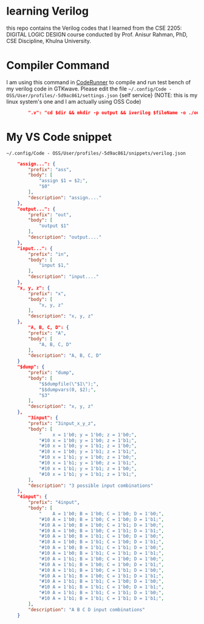 # learning Verilog

this repo contains the Verilog codes that I learned from the CSE 2205: DIGITAL LOGIC DESIGN course conducted by Prof. Anisur Rahman, PhD, CSE Discipline, Khulna University.

# Compiler Command

I am using this command in [CodeRunner](https://marketplace.visualstudio.com/items?itemName=formulahendry.code-runner) to compile and run test bench of my verilog code in GTKwave. Please edit the file `~/.config/Code - OSS/User/profiles/-5d9ac861/settings.json` {self service} (NOTE: this is my linux system's one and I am actually using OSS Code)

```json
        ".v": "cd $dir && mkdir -p output && iverilog $fileName -o ./output/$fileNameWithoutExt.vvp && cd output && vvp $fileNameWithoutExt.vvp && gtkwave $fileNameWithoutExt.vcd",
```

# My VS Code snippet

`~/.config/Code - OSS/User/profiles/-5d9ac861/snippets/verilog.json`

```json
	"assign...": {
		"prefix": "ass",
		"body": [
			"assign $1 = $2;",
			"$0"
		],
		"description": "assign...."
	},
	"output...": {
		"prefix": "out",
		"body": [
			"output $1"
		],
		"description": "output...."
	},
	"input...": {
		"prefix": "in",
		"body": [
			"input $1,"
		],
		"description": "input...."
	},
	"x, y, z": {
		"prefix": "x",
		"body": [
			"x, y, z"
		],
		"description": "x, y, z"
	},
		"A, B, C, D": {
		"prefix": "A",
		"body": [
			"A, B, C, D"
		],
		"description": "A, B, C, D"
	}
	"$dump": {
		"prefix": "dump",
		"body": [
			"$$dumpfile(\"$1\");",
			"$$dumpvars(0, $2);",
			"$3"
		],
		"description": "x, y, z"
	},
		"3input": {
		"prefix": "3input_x_y_z",
		"body": [
			"    x = 1'b0; y = 1'b0; z = 1'b0;",
			"#10 x = 1'b0; y = 1'b0; z = 1'b1;",
			"#10 x = 1'b0; y = 1'b1; z = 1'b0;",
			"#10 x = 1'b0; y = 1'b1; z = 1'b1;",
			"#10 x = 1'b1; y = 1'b0; z = 1'b0;",
			"#10 x = 1'b1; y = 1'b0; z = 1'b1;",
			"#10 x = 1'b1; y = 1'b1; z = 1'b0;",
			"#10 x = 1'b1; y = 1'b1; z = 1'b1;",
		],
		"description": "3 possible input combinations"
	},
	"4input": {
		"prefix": "4input",
		"body": [
			"    A = 1'b0; B = 1'b0; C = 1'b0; D = 1'b0;",
			"#10 A = 1'b0; B = 1'b0; C = 1'b0; D = 1'b1;",
			"#10 A = 1'b0; B = 1'b0; C = 1'b1; D = 1'b0;",
			"#10 A = 1'b0; B = 1'b0; C = 1'b1; D = 1'b1;",
			"#10 A = 1'b0; B = 1'b1; C = 1'b0; D = 1'b0;",
			"#10 A = 1'b0; B = 1'b1; C = 1'b0; D = 1'b1;",
			"#10 A = 1'b0; B = 1'b1; C = 1'b1; D = 1'b0;",
			"#10 A = 1'b0; B = 1'b1; C = 1'b1; D = 1'b1;",
			"#10 A = 1'b1; B = 1'b0; C = 1'b0; D = 1'b0;",
			"#10 A = 1'b1; B = 1'b0; C = 1'b0; D = 1'b1;",
			"#10 A = 1'b1; B = 1'b0; C = 1'b1; D = 1'b0;",
			"#10 A = 1'b1; B = 1'b0; C = 1'b1; D = 1'b1;",
			"#10 A = 1'b1; B = 1'b1; C = 1'b0; D = 1'b0;",
			"#10 A = 1'b1; B = 1'b1; C = 1'b0; D = 1'b1;",
			"#10 A = 1'b1; B = 1'b1; C = 1'b1; D = 1'b0;",
			"#10 A = 1'b1; B = 1'b1; C = 1'b1; D = 1'b1;",
		],
		"description": "A B C D input combinations"
	}

```
